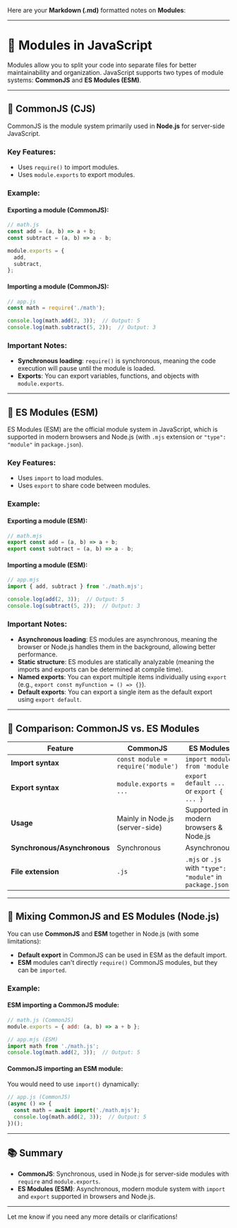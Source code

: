 Here are your **Markdown (.md)** formatted notes on **Modules**:

---

# 📝 Modules in JavaScript

Modules allow you to split your code into separate files for better maintainability and organization. JavaScript supports two types of module systems: **CommonJS** and **ES Modules (ESM)**.

---

## 🔹 **CommonJS (CJS)**

CommonJS is the module system primarily used in **Node.js** for server-side JavaScript.

### Key Features:

* Uses `require()` to import modules.
* Uses `module.exports` to export modules.

### Example:

#### **Exporting a module (CommonJS)**:

```javascript
// math.js
const add = (a, b) => a + b;
const subtract = (a, b) => a - b;

module.exports = {
  add,
  subtract,
};
```

#### **Importing a module (CommonJS)**:

```javascript
// app.js
const math = require('./math');

console.log(math.add(2, 3));  // Output: 5
console.log(math.subtract(5, 2));  // Output: 3
```

### Important Notes:

* **Synchronous loading**: `require()` is synchronous, meaning the code execution will pause until the module is loaded.
* **Exports**: You can export variables, functions, and objects with `module.exports`.

---

## 🔹 **ES Modules (ESM)**

ES Modules (ESM) are the official module system in JavaScript, which is supported in modern browsers and Node.js (with `.mjs` extension or `"type": "module"` in `package.json`).

### Key Features:

* Uses `import` to load modules.
* Uses `export` to share code between modules.

### Example:

#### **Exporting a module (ESM)**:

```javascript
// math.mjs
export const add = (a, b) => a + b;
export const subtract = (a, b) => a - b;
```

#### **Importing a module (ESM)**:

```javascript
// app.mjs
import { add, subtract } from './math.mjs';

console.log(add(2, 3));  // Output: 5
console.log(subtract(5, 2));  // Output: 3
```

### Important Notes:

* **Asynchronous loading**: ES modules are asynchronous, meaning the browser or Node.js handles them in the background, allowing better performance.
* **Static structure**: ES modules are statically analyzable (meaning the imports and exports can be determined at compile time).
* **Named exports**: You can export multiple items individually using `export` (e.g., `export const myFunction = () => {}`).
* **Default exports**: You can export a single item as the default export using `export default`.

---

## 🔹 **Comparison: CommonJS vs. ES Modules**

| Feature                      | CommonJS                           | ES Modules                                                |
| ---------------------------- | ---------------------------------- | --------------------------------------------------------- |
| **Import syntax**            | `const module = require('module')` | `import module from 'module'`                             |
| **Export syntax**            | `module.exports = ...`             | `export default ...` or `export { ... }`                  |
| **Usage**                    | Mainly in Node.js (server-side)    | Supported in modern browsers & Node.js                    |
| **Synchronous/Asynchronous** | Synchronous                        | Asynchronous                                              |
| **File extension**           | `.js`                              | `.mjs` or `.js` with `"type": "module"` in `package.json` |

---

## 🔹 **Mixing CommonJS and ES Modules** (Node.js)

You can use **CommonJS** and **ESM** together in Node.js (with some limitations):

* **Default export** in CommonJS can be used in ESM as the default import.
* **ESM** modules can't directly `require()` CommonJS modules, but they can be `imported`.

### Example:

#### **ESM importing a CommonJS module**:

```javascript
// math.js (CommonJS)
module.exports = { add: (a, b) => a + b };

// app.mjs (ESM)
import math from './math.js';
console.log(math.add(2, 3));  // Output: 5
```

#### **CommonJS importing an ESM module**:

You would need to use `import()` dynamically:

```javascript
// app.js (CommonJS)
(async () => {
  const math = await import('./math.mjs');
  console.log(math.add(2, 3));  // Output: 5
})();
```

---

## 📚 **Summary**

* **CommonJS**: Synchronous, used in Node.js for server-side modules with `require` and `module.exports`.
* **ES Modules (ESM)**: Asynchronous, modern module system with `import` and `export` supported in browsers and Node.js.

---

Let me know if you need any more details or clarifications!

